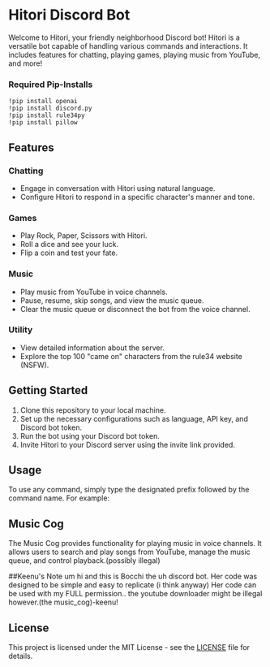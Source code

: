
# Hitori Discord Bot

Welcome to Hitori, your friendly neighborhood Discord bot! Hitori is a versatile bot capable of handling various commands and interactions. It includes features for chatting, playing games, playing music from YouTube, and more!

### Required Pip-Installs
```
!pip install openai
!pip install discord.py
!pip install rule34py
!pip install pillow
````
## Features

### Chatting
- Engage in conversation with Hitori using natural language.
- Configure Hitori to respond in a specific character's manner and tone.

### Games
- Play Rock, Paper, Scissors with Hitori.
- Roll a dice and see your luck.
- Flip a coin and test your fate.

### Music
- Play music from YouTube in voice channels.
- Pause, resume, skip songs, and view the music queue.
- Clear the music queue or disconnect the bot from the voice channel.

### Utility
- View detailed information about the server.
- Explore the top 100 "came on" characters from the rule34 website (NSFW).

## Getting Started

1. Clone this repository to your local machine.
2. Set up the necessary configurations such as language, API key, and Discord bot token.
3. Run the bot using your Discord bot token.
4. Invite Hitori to your Discord server using the invite link provided.

## Usage

To use any command, simply type the designated prefix followed by the command name. For example:


## Music Cog

The Music Cog provides functionality for playing music in voice channels. It allows users to search and play songs from YouTube, manage the music queue, and control playback.(possibly illegal)

##Keenu's Note
um hi and this is Bocchi the uh discord bot. Her code was designed to be simple and easy to replicate (i think anyway) Her code can be used with my FULL permission.. the youtube downloader might be illegal however.(the music_cog)-keenu!

## License

This project is licensed under the MIT License - see the [LICENSE](LICENSE) file for details.
